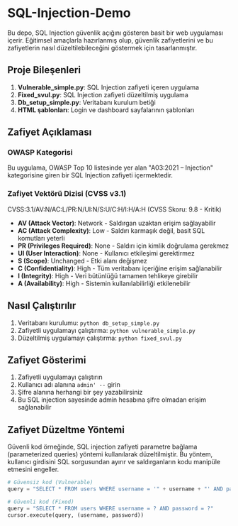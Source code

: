 # SQL-Injection-Demo

Bu depo, SQL Injection güvenlik açığını gösteren basit bir web uygulaması içerir. Eğitimsel amaçlarla hazırlanmış olup, güvenlik zafiyetlerini ve bu zafiyetlerin nasıl düzeltilebileceğini göstermek için tasarlanmıştır.

## Proje Bileşenleri

1. **Vulnerable_simple.py**: SQL Injection zafiyeti içeren uygulama
2. **Fixed_svul.py**: SQL Injection zafiyeti düzeltilmiş uygulama
3. **Db_setup_simple.py**: Veritabanı kurulum betiği
4. **HTML şablonları**: Login ve dashboard sayfalarının şablonları

## Zafiyet Açıklaması

### OWASP Kategorisi
Bu uygulama, OWASP Top 10 listesinde yer alan "A03:2021 – Injection" kategorisine giren bir SQL Injection zafiyeti içermektedir.

### Zafiyet Vektörü Dizisi (CVSS v3.1)
CVSS:3.1/AV:N/AC:L/PR:N/UI:N/S:U/C:H/I:H/A:H (CVSS Skoru: 9.8 - Kritik)

- **AV (Attack Vector)**: Network - Saldırgan uzaktan erişim sağlayabilir
- **AC (Attack Complexity)**: Low - Saldırı karmaşık değil, basit SQL komutları yeterli
- **PR (Privileges Required)**: None - Saldırı için kimlik doğrulama gerekmez
- **UI (User Interaction)**: None - Kullanıcı etkileşimi gerektirmez
- **S (Scope)**: Unchanged - Etki alanı değişmez
- **C (Confidentiality)**: High - Tüm veritabanı içeriğine erişim sağlanabilir
- **I (Integrity)**: High - Veri bütünlüğü tamamen tehlikeye girebilir
- **A (Availability)**: High - Sistemin kullanılabilirliği etkilenebilir

## Nasıl Çalıştırılır

1. Veritabanı kurulumu: `python db_setup_simple.py`
2. Zafiyetli uygulamayı çalıştırma: `python vulnerable_simple.py`
3. Düzeltilmiş uygulamayı çalıştırma: `python fixed_svul.py`

## Zafiyet Gösterimi

1. Zafiyetli uygulamayı çalıştırın
2. Kullanıcı adı alanına `admin' --` girin
3. Şifre alanına herhangi bir şey yazabilirsiniz
4. Bu SQL injection sayesinde admin hesabına şifre olmadan erişim sağlanabilir

## Zafiyet Düzeltme Yöntemi

Güvenli kod örneğinde, SQL injection zafiyeti parametre bağlama (parameterized queries) yöntemi kullanılarak düzeltilmiştir. Bu yöntem, kullanıcı girdisini SQL sorgusundan ayırır ve saldırganların kodu manipüle etmesini engeller.

```python
# Güvensiz kod (Vulnerable)
query = "SELECT * FROM users WHERE username = '" + username + "' AND password = '" + password + "'"

# Güvenli kod (Fixed)
query = "SELECT * FROM users WHERE username = ? AND password = ?"
cursor.execute(query, (username, password))
